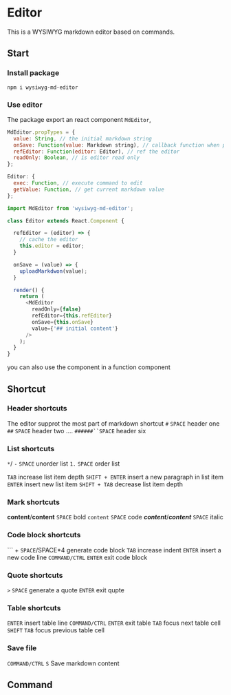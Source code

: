 # Editor
This is a WYSIWYG markdown editor based on commands.

## Start
### Install package
```
npm i wysiwyg-md-editor
```
### Use editor
The package export an react component `MdEditor`, 

```javascript
MdEditor.propTypes = {
  value: String, // the initial markdown string
  onSave: Function(value: Markdown string), // callback function when press 'mod + s' to save content 
  refEditor: Function(editor: Editor), // ref the editor
  readOnly: Boolean, // is editor read only
};

Editor: {
  exec: Function, // execute command to edit
  getValue: Function, // get current markdown value
};
```

```javascript
import MdEditor from 'wysiwyg-md-editor';

class Editor extends React.Component {

  refEditor = (editor) => {
    // cache the editor
    this.editor = editor;
  }

  onSave = (value) => {
    uploadMarkdwon(value);
  }

  render() {
    return (
      <MdEditor
        readOnly={false}
        refEditor={this.refEditor}
        onSave={this.onSave}
        value={'## initial content'}
      />
    );
  }
}
```

you can also use the component in a function component

## Shortcut

### Header shortcuts
The editor supprot the most part of markdown shortcut
`#` `SPACE` header one
`##` `SPACE` header two
....
`######``SPACE` header six

### List shortcuts

`*`/ `-` `SPACE` unorder list
`1.` `SPACE` order list

`TAB` increase list item depth
`SHIFT + ENTER` insert a new paragraph in list item
`ENTER` insert new list item
`SHIFT + TAB` decrease list item depth

### Mark shortcuts
**content**/__content__ `SPACE` bold
`content` `SPACE` code
***content***/___content___ `SPACE` italic

### Code block shortcuts
``` + `SPACE`/SPACE*4  generate code block
`TAB`  increase indent
`ENTER` insert a new code line
`COMMAND/CTRL` `ENTER` exit code block

### Quote shortcuts
`>` `SPACE` generate a quote
`ENTER` exit qupte

### Table shortcuts

`ENTER` insert table line
`COMMAND/CTRL` `ENTER` exit table
`TAB` focus next table cell
`SHIFT` `TAB` focus previous table cell

### Save file
`COMMAND/CTRL` `S` Save markdown content

## Command

